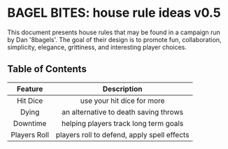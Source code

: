 # BAGEL BITES: house rule ideas v0.5

This document presents house rules that may be found in a campaign run by Dan '8bagels'. The goal of their design is to promote fun, collaboration, simplicity, elegance, grittiness, and interesting player choices.

## Table of Contents

| Feature       | Description |
|:-------------:|:-----------:|
|  Hit Dice     | use your hit dice for more |
|  Dying        | an alternative to death saving throws |
|  Downtime     | helping players track long term goals |
|  Players Roll | players roll to defend, apply spell effects |